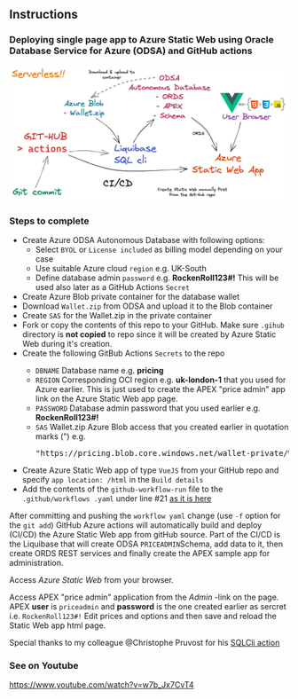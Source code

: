 ## Instructions

### Deploying single page app to Azure Static Web using Oracle Database Service for Azure (ODSA) and GitHub actions

<p>
<img src="ODSA-Satic-web-app.png" width="800" />

### Steps to complete
    
<ul>
<li>Create Azure ODSA Autonomous Database with following options:
<ul>
    <li>Select <code>BYOL</code> or <code>License included</code> as billing model depending on your case</li>
    <li>Use suitable Azure cloud <code>region</code> e.g. UK-South</li>
    <li>Define database admin <code>password</code> e.g. <b>RockenRoll123#!</b> This will be used also later as a GitHub Actions <code>Secret</code></li>
</ul>
<li>Create Azure Blob private container for the database wallet</li>
<li>Download <code>Wallet.zip</code> from ODSA and upload it to the Blob container</li>
<li>Create <code>SAS</code> for the Wallet.zip in the private container</li>
<li>Fork or copy the contents of this repo to your GitHub. Make sure <code>.gihub</code> directory is <b>not copied</b> to repo since it will be created by Azure Static Web during it's creation.</li>
<li>Create the following GitBub Actions <code>Secrets</code> to the repo</li>
<ul>
    <li><code>DBNAME</code> Database name e.g. <b>pricing</b></li>
    <li><code>REGION</code> Corresponding OCI region e.g. <b>uk-london-1</b> that you used for Azure earlier. This is just used to create the APEX "price admin" app link on the Azure Static Web app page.</li>
    <li><code>PASSWORD</code> Database admin password that you used earlier e.g. <b>RockenRoll123#!</b></li>
    <li><code>SAS</code> Wallet.zip Azure Blob access that you created earlier in quotation marks (") e.g. <pre>"https://pricing.blob.core.windows.net/wallet-private/Wallet.zip?sp=r&st=2022-11-26T08:23:00Z&se=2023-11-26T16:23:00Z&spr=https&sv=2021-06-08&sr=b&sig=W4kL6mb.........R7jcUc%3D"</pre></li>
</ul>
<li>Create Azure Static Web app of type <code>VueJS</code> from your GitHub repo and specify <code>app location: /html</code> in the <code>Build details</code></li>
<li>Add the contents of the <code>github-workflow-run</code> file to the <code>.github/workflows .yaml</code> under line #21 
<a href="https://github.com/mikarinneoracle/odsa/blob/main/.github/workflows/azure-static-web-apps-ambitious-beach-02aca8c03.yml#L22" target="_NEW">as it is here</a></li>
</ul>

<p>
After committing and pushing the <code>workflow yaml</code> change (use <code>-f</code> option for the <code>git add</code>) GitHub Azure actions will automatically build and deploy (CI/CD) the Azure Static Web app from gitHub source.
Part of the CI/CD is the Liquibase that will create ODSA <code>PRICEADMIN</code>Schema, add data to it, 
then create ORDS REST services and finally create the APEX sample app for administration.

<p>
Access <i>Azure Static Web</i> from your browser.

<p>
Access APEX "price admin" application from the <i>Admin</i> -link on the page.
APEX <b>user</b> is <code>priceadmin</code> and <b>password</b> is the one created earlier as sercret i.e. <code>RockenRoll123#!</code>
Edit prices and options and then save and reload the Static Web app html page.

Special thanks to my colleague @Christophe Pruvost for his <a href="https://github.com/cpruvost/setup-sqlcl">SQLCli action</a>

### See on Youtube

<a href="https://www.youtube.com/watch?v=w7b_Jx7CvT4" target="_NEW">https://www.youtube.com/watch?v=w7b_Jx7CvT4</a>
